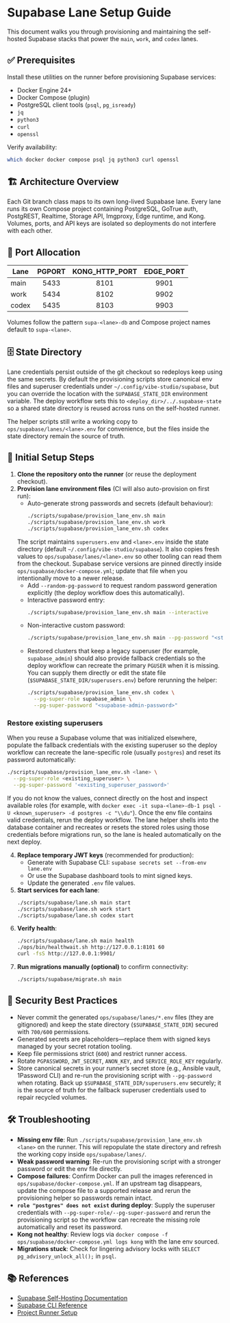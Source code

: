 # Supabase Lane Setup Guide

This document walks you through provisioning and maintaining the self-hosted Supabase stacks that power the `main`, `work`, and `codex` lanes.

## ✅ Prerequisites

Install these utilities on the runner before provisioning Supabase services:

- Docker Engine 24+
- Docker Compose (plugin)
- PostgreSQL client tools (`psql`, `pg_isready`)
- `jq`
- `python3`
- `curl`
- `openssl`

Verify availability:

```bash
which docker docker compose psql jq python3 curl openssl
```

## 🏗️ Architecture Overview

Each Git branch class maps to its own long-lived Supabase lane. Every lane runs its own Compose project containing PostgreSQL, GoTrue auth, PostgREST, Realtime, Storage API, Imgproxy, Edge runtime, and Kong. Volumes, ports, and API keys are isolated so deployments do not interfere with each other.

## 🔢 Port Allocation

| Lane  | PGPORT | KONG_HTTP_PORT | EDGE_PORT |
|-------|:------:|:--------------:|:---------:|
| main  |  5433  |      8101      |    9901   |
| work  |  5434  |      8102      |    9902   |
| codex |  5435  |      8103      |    9903   |

Volumes follow the pattern `supa-<lane>-db` and Compose project names default to `supa-<lane>`.

## 🗄️ State Directory

Lane credentials persist outside of the git checkout so redeploys keep using the same secrets. By default the provisioning
scripts store canonical env files and superuser credentials under `~/.config/vibe-studio/supabase`, but you can override the
location with the `SUPABASE_STATE_DIR` environment variable. The deploy workflow sets this to `<deploy_dir>/../.supabase-state`
so a shared state directory is reused across runs on the self-hosted runner.

The helper scripts still write a working copy to `ops/supabase/lanes/<lane>.env` for convenience, but the files inside the state
directory remain the source of truth.

## 🚀 Initial Setup Steps

1. **Clone the repository onto the runner** (or reuse the deployment checkout).
2. **Provision lane environment files** (CI will also auto-provision on first run):
   - Auto-generate strong passwords and secrets (default behaviour):
     ```bash
     ./scripts/supabase/provision_lane_env.sh main
     ./scripts/supabase/provision_lane_env.sh work
     ./scripts/supabase/provision_lane_env.sh codex
     ```
    The script maintains `superusers.env` and `<lane>.env` inside the state directory (default `~/.config/vibe-studio/supabase`).
    It also copies fresh values to `ops/supabase/lanes/<lane>.env` so other tooling can read them from the checkout. Supabase
    service versions are pinned directly inside `ops/supabase/docker-compose.yml`; update that file when you intentionally move to
    a newer release.
   - Add `--random-pg-password` to request random password generation explicitly (the deploy workflow does this automatically).
   - Interactive password entry:
     ```bash
     ./scripts/supabase/provision_lane_env.sh main --interactive
     ```
   - Non-interactive custom password:
     ```bash
     ./scripts/supabase/provision_lane_env.sh main --pg-password "<strong-password>"
     ```
   - Restored clusters that keep a legacy superuser (for example, `supabase_admin`) should also provide fallback credentials so
    the deploy workflow can recreate the primary `PGUSER` when it is missing. You can supply them directly or edit the state file
    (`$SUPABASE_STATE_DIR/superusers.env`) before rerunning the helper:
     ```bash
     ./scripts/supabase/provision_lane_env.sh codex \
       --pg-super-role supabase_admin \
       --pg-super-password "<supabase-admin-password>"
     ```

### Restore existing superusers

When you reuse a Supabase volume that was initialized elsewhere, populate the fallback credentials with the existing
superuser so the deploy workflow can recreate the lane-specific role (usually `postgres`) and reset its password automatically:

```bash
./scripts/supabase/provision_lane_env.sh <lane> \
  --pg-super-role <existing_superuser> \
  --pg-super-password '<existing_superuser_password>'
```

If you do not know the values, connect directly on the host and inspect available roles (for example, with
`docker exec -it supa-<lane>-db-1 psql -U <known_superuser> -d postgres -c "\\du"`). Once the env file contains valid
credentials, rerun the deploy workflow. The lane helper shells into the database container and recreates or resets the
stored roles using those credentials before migrations run, so the lane is healed automatically on the next deploy.

4. **Replace temporary JWT keys** (recommended for production):
   - Generate with Supabase CLI: `supabase secrets set --from-env lane.env`
   - Or use the Supabase dashboard tools to mint signed keys.
   - Update the generated `.env` file values.
5. **Start services for each lane**:
   ```bash
   ./scripts/supabase/lane.sh main start
   ./scripts/supabase/lane.sh work start
   ./scripts/supabase/lane.sh codex start
   ```
6. **Verify health**:
   ```bash
   ./scripts/supabase/lane.sh main health
   ./ops/bin/healthwait.sh http://127.0.0.1:8101 60
   curl -fsS http://127.0.0.1:9901/
   ```
7. **Run migrations manually (optional)** to confirm connectivity:
   ```bash
   ./scripts/supabase/migrate.sh main
   ```

## 🔐 Security Best Practices

- Never commit the generated `ops/supabase/lanes/*.env` files (they are gitignored) and keep the state directory (`$SUPABASE_STATE_DIR`) secured with `700/600` permissions.
- Generated secrets are placeholders—replace them with signed keys managed by your secret rotation tooling.
- Keep file permissions strict (`600`) and restrict runner access.
- Rotate `PGPASSWORD`, `JWT_SECRET`, `ANON_KEY`, and `SERVICE_ROLE_KEY` regularly.
- Store canonical secrets in your runner’s secret store (e.g., Ansible vault, 1Password CLI) and re-run the provisioning script with `--pg-password` when rotating. Back up `$SUPABASE_STATE_DIR/superusers.env` securely; it is the source of truth for the fallback superuser credentials used to repair recycled volumes.

## 🛠️ Troubleshooting

- **Missing env file**: Run `./scripts/supabase/provision_lane_env.sh <lane>` on the runner. This will repopulate the state directory and refresh the working copy inside `ops/supabase/lanes/`.
- **Weak password warning**: Re-run the provisioning script with a stronger password or edit the env file directly.
- **Compose failures**: Confirm Docker can pull the images referenced in `ops/supabase/docker-compose.yml`. If an upstream tag disappears, update the compose file to a supported release and rerun the provisioning helper so passwords remain intact.
- **`role "postgres" does not exist` during deploy**: Supply the superuser credentials with `--pg-super-role/--pg-super-password` and rerun the provisioning script so the workflow can recreate the missing role automatically and reset its password.
- **Kong not healthy**: Review logs via `docker compose -f ops/supabase/docker-compose.yml logs kong` with the lane env sourced.
- **Migrations stuck**: Check for lingering advisory locks with `SELECT pg_advisory_unlock_all();` in `psql`.

## 📚 References

- [Supabase Self-Hosting Documentation](https://supabase.com/docs/guides/self-hosting)
- [Supabase CLI Reference](https://supabase.com/docs/guides/cli)
- [Project Runner Setup](./RUNNER_SETUP.md)
